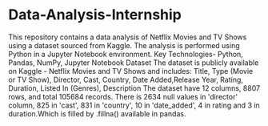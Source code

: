 # Data-Analysis-Internship
This repository contains a data analysis of Netflix Movies and TV Shows using a dataset sourced from Kaggle. The analysis is performed using Python in a Jupyter Notebook environment. Key Technologies- Python, Pandas, NumPy, Jupyter Notebook Dataset The dataset is publicly available on Kaggle - Netflix Movies and TV Shows and includes: Title, Type (Movie or TV Show), Director, Cast, Country, Date Added,Release Year, Rating, Duration, Listed In (Genres), Description The dataset have 12 columns, 8807 rows, and total 105684 records. There is 2634 null values in 'director' column, 825 in 'cast', 831 in 'country', 10 in 'date_added', 4 in rating and 3 in duration.Which is filled by .fillna() available in pandas.
